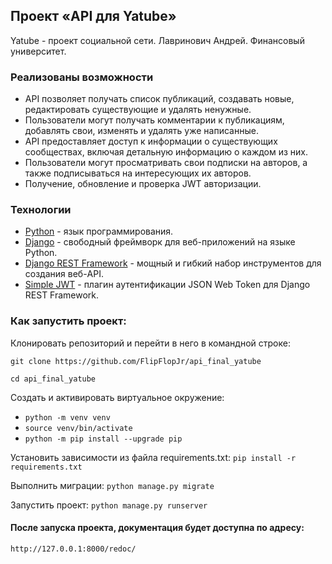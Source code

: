 ## Проект «API для Yatube»

Yatube - проект социальной сети. Лавринович Андрей. Финансовый университет.

### Реализованы возможности

- API позволяет получать список публикаций, создавать новые, редактировать существующие и удалять ненужные.
-  Пользователи могут получать комментарии к публикациям, добавлять свои, изменять и удалять уже написанные.
-  API предоставляет доступ к информации о существующих сообществах, включая детальную информацию о каждом из них.
- Пользователи могут просматривать свои подписки на авторов, а также подписываться на интересующих их авторов.
- Получение, обновление и проверка JWT авторизации.

### Технологии

- [Python](https://www.python.org/) - язык программирования.
- [Django](https://www.djangoproject.com/) - свободный фреймворк для веб-приложений на языке Python.
- [Django REST Framework](https://www.django-rest-framework.org/) - мощный и гибкий набор инструментов для создания веб-API.
- [Simple JWT](https://django-rest-framework-simplejwt.readthedocs.io/en/latest/) - плагин аутентификации JSON Web Token для Django REST Framework.

### Как запустить проект:

Клонировать репозиторий и перейти в него в командной строке:

`git clone https://github.com/FlipFlopJr/api_final_yatube`

`cd api_final_yatube`


Создать и активировать виртуальное окружение:

+ `python -m venv venv`
+ `source venv/bin/activate`
+ `python -m pip install --upgrade pip`

Установить зависимости из файла requirements.txt:
`pip install -r requirements.txt`

Выполнить миграции:
`python manage.py migrate`


Запустить проект:
`python manage.py runserver`
#### После запуска проекта, документация будет доступна по адресу:
`http://127.0.0.1:8000/redoc/`

